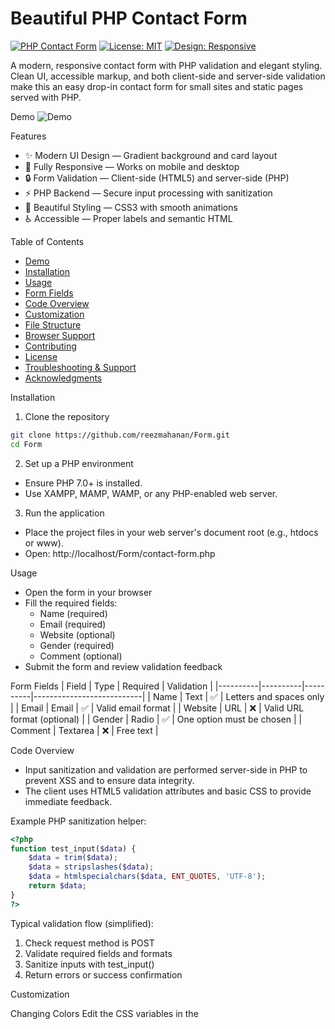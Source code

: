 # Beautiful PHP Contact Form

[![PHP Contact Form](https://img.shields.io/badge/PHP-Contact%2520Form-blue)](https://github.com/reezmahanan/Form)
[![License: MIT](https://img.shields.io/badge/License-MIT-green)](LICENSE)
[![Design: Responsive](https://img.shields.io/badge/Design-Responsive-orange)]()

A modern, responsive contact form with PHP validation and elegant styling. Clean UI, accessible markup, and both client-side and server-side validation make this an easy drop-in contact form for small sites and static pages served with PHP.

Demo
![Demo](https://via.placeholder.com/800x400/6a11cb/ffffff?text=Beautiful+PHP+Contact+Form)

Features
- ✨ Modern UI Design — Gradient background and card layout
- 📱 Fully Responsive — Works on mobile and desktop
- 🔒 Form Validation — Client-side (HTML5) and server-side (PHP)
- ⚡ PHP Backend — Secure input processing with sanitization
- 🎨 Beautiful Styling — CSS3 with smooth animations
- ♿ Accessible — Proper labels and semantic HTML

Table of Contents
- [Demo](#demo)
- [Installation](#installation)
- [Usage](#usage)
- [Form Fields](#form-fields)
- [Code Overview](#code-overview)
- [Customization](#customization)
- [File Structure](#file-structure)
- [Browser Support](#browser-support)
- [Contributing](#contributing)
- [License](#license)
- [Troubleshooting & Support](#troubleshooting--support)
- [Acknowledgments](#acknowledgments)

Installation
1. Clone the repository
```bash
git clone https://github.com/reezmahanan/Form.git
cd Form
```

2. Set up a PHP environment
- Ensure PHP 7.0+ is installed.
- Use XAMPP, MAMP, WAMP, or any PHP-enabled web server.

3. Run the application
- Place the project files in your web server's document root (e.g., htdocs or www).
- Open: http://localhost/Form/contact-form.php

Usage
- Open the form in your browser
- Fill the required fields:
  - Name (required)
  - Email (required)
  - Website (optional)
  - Gender (required)
  - Comment (optional)
- Submit the form and review validation feedback

Form Fields
| Field    | Type     | Required | Validation                 |
|----------|----------|----------|---------------------------|
| Name     | Text     | ✅       | Letters and spaces only   |
| Email    | Email    | ✅       | Valid email format        |
| Website  | URL      | ❌       | Valid URL format (optional) |
| Gender   | Radio    | ✅       | One option must be chosen |
| Comment  | Textarea | ❌       | Free text                 |

Code Overview

- Input sanitization and validation are performed server-side in PHP to prevent XSS and to ensure data integrity.
- The client uses HTML5 validation attributes and basic CSS to provide immediate feedback.

Example PHP sanitization helper:
```php
<?php
function test_input($data) {
    $data = trim($data);
    $data = stripslashes($data);
    $data = htmlspecialchars($data, ENT_QUOTES, 'UTF-8');
    return $data;
}
?>
```

Typical validation flow (simplified):
1. Check request method is POST
2. Validate required fields and formats
3. Sanitize inputs with test_input()
4. Return errors or success confirmation

Customization

Changing Colors
Edit the CSS variables in the <style> section or the linked CSS file:
```css
:root {
  --primary-color: #6a11cb;
  --secondary-color: #2575fc;
  --success-color: #2ecc71;
  --error-color: #e74c3c;
}
```

Adding New Fields
1. Add the HTML form element in contact-form.php
2. Update server-side validation and sanitization
3. Adjust styles as needed

File Structure
php-contact-form/
├── contact-form.php          # Main form file (HTML + PHP)
├── README.md                 # Project documentation
├── LICENSE                   # MIT License
└── screenshot.png            # Form screenshot / demo image

Browser Support
- Chrome (latest)
- Firefox (latest)
- Safari (latest)
- Edge (latest)
- Modern mobile browsers

Contributing
Thank you for considering contributing! To contribute:
1. Fork the repository
2. Create your feature branch: git checkout -b feature/AmazingFeature
3. Commit your changes: git commit -m "Add some AmazingFeature"
4. Push to the branch: git push origin feature/AmazingFeature
5. Open a Pull Request and describe your changes

License
This project is licensed under the MIT License — see the LICENSE file for details.

Troubleshooting & Support
Common Issues
- Form not submitting:
  - Ensure PHP is installed and the web server is running.
  - Check that file is accessed through the server (http://localhost/...), not via file://.
- Validation errors:
  - Make sure all required fields are filled.
  - Check email/URL formatting.
- Styling issues:
  - Clear browser cache.
  - Verify CSS file path if external.

If you have questions or issues, please open an issue in the repository.

Acknowledgments
- PHP Documentation
- Modern CSS techniques and responsive design patterns
- Accessibility best practices

Made with ❤️ using PHP, HTML, and CSS

⬆ Back to Top
